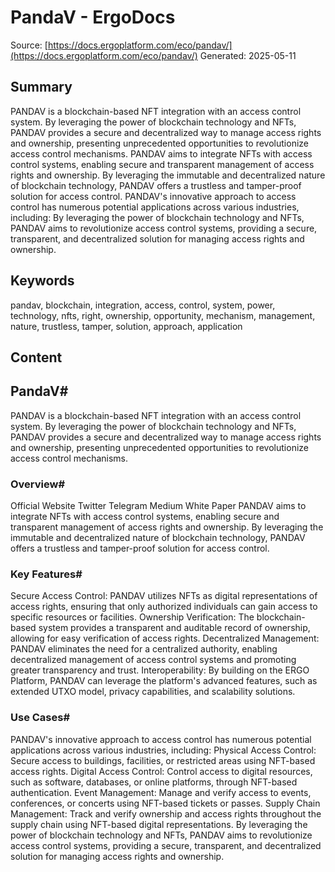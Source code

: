 # PandaV - ErgoDocs
Source: [https://docs.ergoplatform.com/eco/pandav/](https://docs.ergoplatform.com/eco/pandav/)
Generated: 2025-05-11

## Summary
PANDAV is a blockchain-based NFT integration with an access control system. By leveraging the power of blockchain technology and NFTs, PANDAV provides a secure and decentralized way to manage access rights and ownership, presenting unprecedented opportunities to revolutionize access control mechanisms. PANDAV aims to integrate NFTs with access control systems, enabling secure and transparent management of access rights and ownership. By leveraging the immutable and decentralized nature of blockchain technology, PANDAV offers a trustless and tamper-proof solution for access control. PANDAV's innovative approach to access control has numerous potential applications across various industries, including: By leveraging the power of blockchain technology and NFTs, PANDAV aims to revolutionize access control systems, providing a secure, transparent, and decentralized solution for managing access rights and ownership.

## Keywords
pandav, blockchain, integration, access, control, system, power, technology, nfts, right, ownership, opportunity, mechanism, management, nature, trustless, tamper, solution, approach, application

## Content
## PandaV#
PANDAV is a blockchain-based NFT integration with an access control system. By leveraging the power of blockchain technology and NFTs, PANDAV provides a secure and decentralized way to manage access rights and ownership, presenting unprecedented opportunities to revolutionize access control mechanisms.

### Overview#
Official Website
Twitter
Telegram
Medium
White Paper
PANDAV aims to integrate NFTs with access control systems, enabling secure and transparent management of access rights and ownership. By leveraging the immutable and decentralized nature of blockchain technology, PANDAV offers a trustless and tamper-proof solution for access control.

### Key Features#
Secure Access Control: PANDAV utilizes NFTs as digital representations of access rights, ensuring that only authorized individuals can gain access to specific resources or facilities.
Ownership Verification: The blockchain-based system provides a transparent and auditable record of ownership, allowing for easy verification of access rights.
Decentralized Management: PANDAV eliminates the need for a centralized authority, enabling decentralized management of access control systems and promoting greater transparency and trust.
Interoperability: By building on the ERGO Platform, PANDAV can leverage the platform's advanced features, such as extended UTXO model, privacy capabilities, and scalability solutions.

### Use Cases#
PANDAV's innovative approach to access control has numerous potential applications across various industries, including:
Physical Access Control: Secure access to buildings, facilities, or restricted areas using NFT-based access rights.
Digital Access Control: Control access to digital resources, such as software, databases, or online platforms, through NFT-based authentication.
Event Management: Manage and verify access to events, conferences, or concerts using NFT-based tickets or passes.
Supply Chain Management: Track and verify ownership and access rights throughout the supply chain using NFT-based digital representations.
By leveraging the power of blockchain technology and NFTs, PANDAV aims to revolutionize access control systems, providing a secure, transparent, and decentralized solution for managing access rights and ownership.
